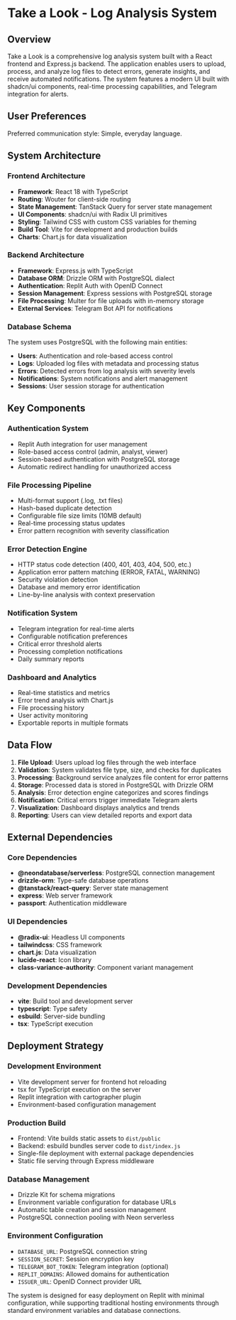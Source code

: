 # Take a Look - Log Analysis System

## Overview

Take a Look is a comprehensive log analysis system built with a React frontend and Express.js backend. The application enables users to upload, process, and analyze log files to detect errors, generate insights, and receive automated notifications. The system features a modern UI built with shadcn/ui components, real-time processing capabilities, and Telegram integration for alerts.

## User Preferences

Preferred communication style: Simple, everyday language.

## System Architecture

### Frontend Architecture
- **Framework**: React 18 with TypeScript
- **Routing**: Wouter for client-side routing
- **State Management**: TanStack Query for server state management
- **UI Components**: shadcn/ui with Radix UI primitives
- **Styling**: Tailwind CSS with custom CSS variables for theming
- **Build Tool**: Vite for development and production builds
- **Charts**: Chart.js for data visualization

### Backend Architecture
- **Framework**: Express.js with TypeScript
- **Database ORM**: Drizzle ORM with PostgreSQL dialect
- **Authentication**: Replit Auth with OpenID Connect
- **Session Management**: Express sessions with PostgreSQL storage
- **File Processing**: Multer for file uploads with in-memory storage
- **External Services**: Telegram Bot API for notifications

### Database Schema
The system uses PostgreSQL with the following main entities:
- **Users**: Authentication and role-based access control
- **Logs**: Uploaded log files with metadata and processing status
- **Errors**: Detected errors from log analysis with severity levels
- **Notifications**: System notifications and alert management
- **Sessions**: User session storage for authentication

## Key Components

### Authentication System
- Replit Auth integration for user management
- Role-based access control (admin, analyst, viewer)
- Session-based authentication with PostgreSQL storage
- Automatic redirect handling for unauthorized access

### File Processing Pipeline
- Multi-format support (.log, .txt files)
- Hash-based duplicate detection
- Configurable file size limits (10MB default)
- Real-time processing status updates
- Error pattern recognition with severity classification

### Error Detection Engine
- HTTP status code detection (400, 401, 403, 404, 500, etc.)
- Application error pattern matching (ERROR, FATAL, WARNING)
- Security violation detection
- Database and memory error identification
- Line-by-line analysis with context preservation

### Notification System
- Telegram integration for real-time alerts
- Configurable notification preferences
- Critical error threshold alerts
- Processing completion notifications
- Daily summary reports

### Dashboard and Analytics
- Real-time statistics and metrics
- Error trend analysis with Chart.js
- File processing history
- User activity monitoring
- Exportable reports in multiple formats

## Data Flow

1. **File Upload**: Users upload log files through the web interface
2. **Validation**: System validates file type, size, and checks for duplicates
3. **Processing**: Background service analyzes file content for error patterns
4. **Storage**: Processed data is stored in PostgreSQL with Drizzle ORM
5. **Analysis**: Error detection engine categorizes and scores findings
6. **Notification**: Critical errors trigger immediate Telegram alerts
7. **Visualization**: Dashboard displays analytics and trends
8. **Reporting**: Users can view detailed reports and export data

## External Dependencies

### Core Dependencies
- **@neondatabase/serverless**: PostgreSQL connection management
- **drizzle-orm**: Type-safe database operations
- **@tanstack/react-query**: Server state management
- **express**: Web server framework
- **passport**: Authentication middleware

### UI Dependencies
- **@radix-ui**: Headless UI components
- **tailwindcss**: CSS framework
- **chart.js**: Data visualization
- **lucide-react**: Icon library
- **class-variance-authority**: Component variant management

### Development Dependencies
- **vite**: Build tool and development server
- **typescript**: Type safety
- **esbuild**: Server-side bundling
- **tsx**: TypeScript execution

## Deployment Strategy

### Development Environment
- Vite development server for frontend hot reloading
- tsx for TypeScript execution on the server
- Replit integration with cartographer plugin
- Environment-based configuration management

### Production Build
- Frontend: Vite builds static assets to `dist/public`
- Backend: esbuild bundles server code to `dist/index.js`
- Single-file deployment with external package dependencies
- Static file serving through Express middleware

### Database Management
- Drizzle Kit for schema migrations
- Environment variable configuration for database URLs
- Automatic table creation and session management
- PostgreSQL connection pooling with Neon serverless

### Environment Configuration
- `DATABASE_URL`: PostgreSQL connection string
- `SESSION_SECRET`: Session encryption key
- `TELEGRAM_BOT_TOKEN`: Telegram integration (optional)
- `REPLIT_DOMAINS`: Allowed domains for authentication
- `ISSUER_URL`: OpenID Connect provider URL

The system is designed for easy deployment on Replit with minimal configuration, while supporting traditional hosting environments through standard environment variables and database connections.